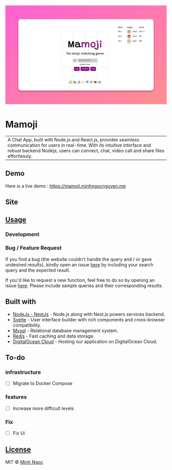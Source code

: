 <!-- ![Base System](static/base_system.png) -->

# ![Mamoji](/static/base.png)

# Mamoji

<table>
<tr>
<td>
  A Chat App, built with Node.js and React.js, provides seamless communication for users in real-time. With its intuitive interface and robust backend Nodejs, users can connect, chat, video call and share files effortlessly.
</td>
</tr>
</table>

## Demo

Here is a live demo : https://mamoji.minhngocnguyen.me

## Site

## [Usage](https://mamoji.minhngocnguyen.me)

### Development

### Bug / Feature Request

If you find a bug (the website couldn't handle the query and / or gave undesired results), kindly open an issue [here](https://github.com/ngocnguyen43/chat-app/issues/new) by including your search query and the expected result.

If you'd like to request a new function, feel free to do so by opening an issue [here](https://github.com/ngocnguyen43/chat-app/issues/new). Please include sample queries and their corresponding results.

## Built with

- [NodeJs - NestJs](https://expressjs.com/) - Node.js along with Nest.js powers services backend.
- [Svelte](https://react.dev/) - User interface builder with rich components and cross-browser compatibility.
- [Mysql](https://www.mysql.com/) - Relational database management system.
- [Redis](https://redis.io/) - Fast caching and data storage.
- [DigitalOcean Cloud](http://getbootstrap.com/) - Hosting our application on DigitalOcean Cloud.

## To-do

### infrastructure

- [ ] Migrate to Docker Compose

### features

- [ ] Increase more difficult levels

### Fix

- [ ] Fix Ui

## [License](https://github.com/ngocnguyen43/chat-app/blob/master/LICENSE)

MIT © [Minh Ngoc ](https://github.com/ngocnguyen43)
